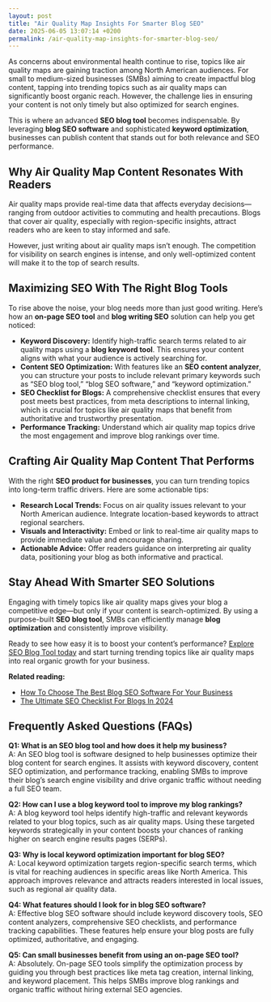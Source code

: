 ```yaml
---
layout: post
title: "Air Quality Map Insights For Smarter Blog SEO"
date: 2025-06-05 13:07:14 +0200
permalink: /air-quality-map-insights-for-smarter-blog-seo/
---
```

As concerns about environmental health continue to rise, topics like air quality maps are gaining traction among North American audiences. For small to medium-sized businesses (SMBs) aiming to create impactful blog content, tapping into trending topics such as air quality maps can significantly boost organic reach. However, the challenge lies in ensuring your content is not only timely but also optimized for search engines.

This is where an advanced **SEO blog tool** becomes indispensable. By leveraging **blog SEO software** and sophisticated **keyword optimization**, businesses can publish content that stands out for both relevance and SEO performance.

## Why Air Quality Map Content Resonates With Readers

Air quality maps provide real-time data that affects everyday decisions—ranging from outdoor activities to commuting and health precautions. Blogs that cover air quality, especially with region-specific insights, attract readers who are keen to stay informed and safe.

However, just writing about air quality maps isn’t enough. The competition for visibility on search engines is intense, and only well-optimized content will make it to the top of search results.

## Maximizing SEO With The Right Blog Tools

To rise above the noise, your blog needs more than just good writing. Here’s how an **on-page SEO tool** and **blog writing SEO** solution can help you get noticed:

- **Keyword Discovery:** Identify high-traffic search terms related to air quality maps using a **blog keyword tool**. This ensures your content aligns with what your audience is actively searching for.
- **Content SEO Optimization:** With features like an **SEO content analyzer**, you can structure your posts to include relevant primary keywords such as “SEO blog tool,” “blog SEO software,” and “keyword optimization.”
- **SEO Checklist for Blogs:** A comprehensive checklist ensures that every post meets best practices, from meta descriptions to internal linking, which is crucial for topics like air quality maps that benefit from authoritative and trustworthy presentation.
- **Performance Tracking:** Understand which air quality map topics drive the most engagement and improve blog rankings over time.

## Crafting Air Quality Map Content That Performs

With the right **SEO product for businesses**, you can turn trending topics into long-term traffic drivers. Here are some actionable tips:

- **Research Local Trends:** Focus on air quality issues relevant to your North American audience. Integrate location-based keywords to attract regional searchers.
- **Visuals and Interactivity:** Embed or link to real-time air quality maps to provide immediate value and encourage sharing.
- **Actionable Advice:** Offer readers guidance on interpreting air quality data, positioning your blog as both informative and practical.

## Stay Ahead With Smarter SEO Solutions

Engaging with timely topics like air quality maps gives your blog a competitive edge—but only if your content is search-optimized. By using a purpose-built **SEO blog tool**, SMBs can efficiently manage **blog optimization** and consistently improve visibility.

Ready to see how easy it is to boost your content’s performance? [Explore SEO Blog Tool today](https://seoblogtool.com/) and start turning trending topics like air quality maps into real organic growth for your business.

**Related reading:**  
- [How To Choose The Best Blog SEO Software For Your Business](https://seoblogtool.com/)  
- [The Ultimate SEO Checklist For Blogs In 2024](https://seoblogtool.com/)

## Frequently Asked Questions (FAQs)

**Q1: What is an SEO blog tool and how does it help my business?**  
A: An SEO blog tool is software designed to help businesses optimize their blog content for search engines. It assists with keyword discovery, content SEO optimization, and performance tracking, enabling SMBs to improve their blog’s search engine visibility and drive organic traffic without needing a full SEO team.

**Q2: How can I use a blog keyword tool to improve my blog rankings?**  
A: A blog keyword tool helps identify high-traffic and relevant keywords related to your blog topics, such as air quality maps. Using these targeted keywords strategically in your content boosts your chances of ranking higher on search engine results pages (SERPs).

**Q3: Why is local keyword optimization important for blog SEO?**  
A: Local keyword optimization targets region-specific search terms, which is vital for reaching audiences in specific areas like North America. This approach improves relevance and attracts readers interested in local issues, such as regional air quality data.

**Q4: What features should I look for in blog SEO software?**  
A: Effective blog SEO software should include keyword discovery tools, SEO content analyzers, comprehensive SEO checklists, and performance tracking capabilities. These features help ensure your blog posts are fully optimized, authoritative, and engaging.

**Q5: Can small businesses benefit from using an on-page SEO tool?**  
A: Absolutely. On-page SEO tools simplify the optimization process by guiding you through best practices like meta tag creation, internal linking, and keyword placement. This helps SMBs improve blog rankings and organic traffic without hiring external SEO agencies.

<script type="application/ld+json">
{
  "@context": "https://schema.org",
  "@type": "BlogPosting",
  "headline": "Air Quality Map Insights For Smarter Blog SEO",
  "description": "Explore how leveraging an SEO blog tool and blog SEO software can help small to medium-sized businesses optimize content on trending topics like air quality maps to boost organic traffic and improve blog rankings across North America.",
  "author": {
    "@type": "Person",
    "name": "SEO Blog Tool"
  },
  "publisher": {
    "@type": "Organization",
    "name": "SEO Blog Tool",
    "logo": {
      "@type": "ImageObject",
      "url": "https://seoblogtool.com/logo.png"
    }
  },
  "datePublished": "2024-06-01",
  "mainEntityOfPage": {
    "@type": "WebPage",
    "@id": "https://seoblogtool.com/air-quality-map-insights-smarter-blog-seo"
  },
  "keywords": "SEO blog tool, blog SEO software, keyword optimization, content SEO, on-page SEO tool, blog writing SEO, blog keyword tool, SEO tools for SMBs, SEO checklist for blogs, SEO content analyzer, blog optimization tool, SEO product for businesses, improve blog rankings",
  "inLanguage": "en-US"
}
</script>

<script type="application/ld+json">
{
  "@context": "https://schema.org",
  "@type": "FAQPage",
  "mainEntity": [
    {
      "@type": "Question",
      "name": "What is an SEO blog tool and how does it help my business?",
      "acceptedAnswer": {
        "@type": "Answer",
        "text": "An SEO blog tool is software designed to help businesses optimize their blog content for search engines. It assists with keyword discovery, content SEO optimization, and performance tracking, enabling SMBs to improve their blog’s search engine visibility and drive organic traffic without needing a full SEO team."
      }
    },
    {
      "@type": "Question",
      "name": "How can I use a blog keyword tool to improve my blog rankings?",
      "acceptedAnswer": {
        "@type": "Answer",
        "text": "A blog keyword tool helps identify high-traffic and relevant keywords related to your blog topics, such as air quality maps. Using these targeted keywords strategically in your content boosts your chances of ranking higher on search engine results pages (SERPs)."
      }
    },
    {
      "@type": "Question",
      "name": "Why is local keyword optimization important for blog SEO?",
      "acceptedAnswer": {
        "@type": "Answer",
        "text": "Local keyword optimization targets region-specific search terms, which is vital for reaching audiences in specific areas like North America. This approach improves relevance and attracts readers interested in local issues, such as regional air quality data."
      }
    },
    {
      "@type": "Question",
      "name": "What features should I look for in blog SEO software?",
      "acceptedAnswer": {
        "@type": "Answer",
        "text": "Effective blog SEO software should include keyword discovery tools, SEO content analyzers, comprehensive SEO checklists, and performance tracking capabilities. These features help ensure your blog posts are fully optimized, authoritative, and engaging."
      }
    },
    {
      "@type": "Question",
      "name": "Can small businesses benefit from using an on-page SEO tool?",
      "acceptedAnswer": {
        "@type": "Answer",
        "text": "On-page SEO tools simplify the optimization process by guiding you through best practices like meta tag creation, internal linking, and keyword placement. This helps SMBs improve blog rankings and organic traffic without hiring external SEO agencies."
      }
    }
  ]
}
</script>